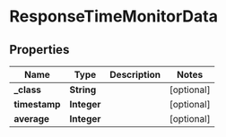 
# ResponseTimeMonitorData

## Properties
Name | Type | Description | Notes
------------ | ------------- | ------------- | -------------
**_class** | **String** |  |  [optional]
**timestamp** | **Integer** |  |  [optional]
**average** | **Integer** |  |  [optional]



